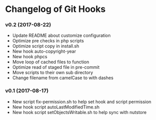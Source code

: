# Changelog of Git Hooks



### v0.2 (2017-08-22)

- Update README about customize configuration
- Optimize pre checks in php scripts
- Optimize script copy in install.sh
- New hook auto-copyright-year
- New hook phpcs
- Move loop of cached files to function
- Optimize read of staged file in pre-commit
- Move scripts to their own sub directory
- Change filename from camelCase to with dashes


### v0.1 (2017-08-17)

- New script fix-permission.sh to help set hook and script permission
- New hook script autoLastModifiedTime.sh
- New hook script setObjectsWritable.sh to help sync with nutstore
